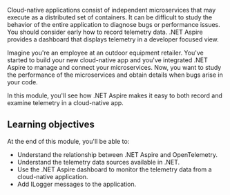 Cloud-native applications consist of independent microservices that may execute as a distributed set of containers. It can be difficult to study the behavior of the entire application to diagnose bugs or performance issues. You should consider early how to record telemetry data. .NET Aspire provides a dashboard that displays telemetry in a developer focused view.
   
Imagine you're an employee at an outdoor equipment retailer. You've started to build your new cloud-native app and you've integrated .NET Aspire to manage and connect your microservices. Now, you want to study the performance of the microservices and obtain details when bugs arise in your code.

In this module, you'll see how .NET Aspire makes it easy to both record and examine telemetry in a cloud-native app.

## Learning objectives

At the end of this module, you'll be able to:

- Understand the relationship between .NET Aspire and OpenTelemetry.
- Understand the telemetry data sources available in .NET.
- Use the .NET Aspire dashboard to monitor the telemetry data from a cloud-native application.
- Add ILogger messages to the application.

